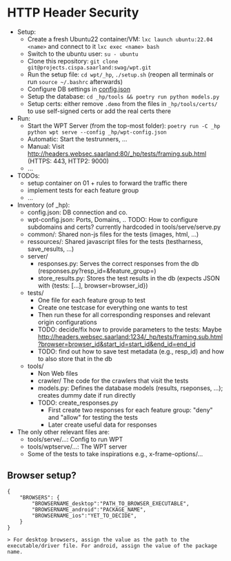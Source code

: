 # HTTP Header Security

- Setup:
    - Create a fresh Ubuntu22 container/VM: `lxc launch ubuntu:22.04 <name>` and connect to it `lxc exec <name> bash`
    - Switch to the ubuntu user: `su - ubuntu`
    - Clone this repository: `git clone git@projects.cispa.saarland:swag/wpt.git`
    - Run the setup file: `cd wpt/_hp`, `./setup.sh` (reopen all terminals or run `source ~/.bashrc` afterwards)
    - Configure DB settings in [config.json](config.json)
    - Setup the database: `cd _hp/tools && poetry run python models.py`
    - Setup certs: either remove `.demo` from the files in `_hp/tools/certs/` to use self-signed certs or add the real certs there
- Run:
    - Start the WPT Server (from the top-most folder): `poetry run -C _hp python wpt serve --config _hp/wpt-config.json`
    - Automatic: Start the testrunners, ...
    - Manual: Visit http://headers.websec.saarland:80/_hp/tests/framing.sub.html (HTTPS: 443, HTTP2: 9000)
    - ...
- TODOs:
    - setup container on 01 + rules to forward the traffic there
    - implement tests for each feature group
    - ...
- Inventory (of _hp):
    - config.json: DB connection and co.
    - wpt-config.json: Ports, Domains, .. TODO: How to configure subdomains and certs? currently hardcoded in tools/serve/serve.py
    - common/: Shared non-js files for the tests (images, html, ...)
    - ressources/: Shared javascript files for the tests (testharness, save_results, ...)
    - server/
        - responses.py: Serves the correct responses from the db (responses.py?resp_id=<int>&feature_group=<str>)
        - store_results.py: Stores the test results in the db (expects JSON with {tests: [...], browser=browser_id})
    - tests/
        - One file for each feature group to test
        - Create one testcase for everything one wants to test
        - Then run these for all corresponding responses and relevant origin configurations
        - TODO: decide/fix how to provide parameters to the tests: Maybe http://headers.websec.saarland:1234/_hp/tests/framing.sub.html?browser=browser_id&start_id=start_id&end_id=end_id 
        - TODO: find out how to save test metadata (e.g., resp_id) and how to also store that in the db
    - tools/
        - Non Web files
        - crawler/ The code for the crawlers that visit the tests
        - models.py: Defines the database models (results, rseponses, ...); creates dummy date if run directly
        - TODO: create_responses.py
            - First create two responses for each feature group: "deny" and "allow" for testing the tests
            - Later create useful data for responses
- The only other relevant files are:
    - tools/serve/...: Config to run WPT
    - tools/wptserve/...: The WPT server
    - Some of the tests to take inspirations e.g., x-frame-options/...


## Browser setup?
```
{
    "BROWSERS": {
        "BROWSERNAME_desktop":"PATH_TO_BROWSER_EXECUTABLE",
        "BROWSERNAME_android":"PACKAGE_NAME",
        "BROWSERNAME_ios":"YET_TO_DECIDE",
    }
}

> For desktop browsers, assign the value as the path to the executable/driver file. For android, assign the value of the package name.

```